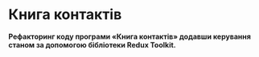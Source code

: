 # Книга контактів
**Рефакторинг коду програми «Книга контактів» додавши керування станом за допомогою бібліотеки Redux Toolkit.**